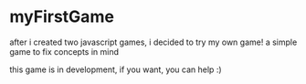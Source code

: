 # myFirstGame
after i created two javascript games, i decided to try my own game! a simple game to fix concepts in mind

this game is in development, if you want, you can help :)
